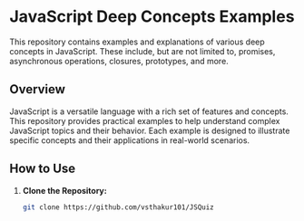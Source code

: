 # JavaScript Deep Concepts Examples

This repository contains examples and explanations of various deep concepts in JavaScript. These include, but are not limited to, promises, asynchronous operations, closures, prototypes, and more.

## Overview

JavaScript is a versatile language with a rich set of features and concepts. This repository provides practical examples to help understand complex JavaScript topics and their behavior. Each example is designed to illustrate specific concepts and their applications in real-world scenarios.

## How to Use

1. **Clone the Repository:**
   ```bash
   git clone https://github.com/vsthakur101/JSQuiz
